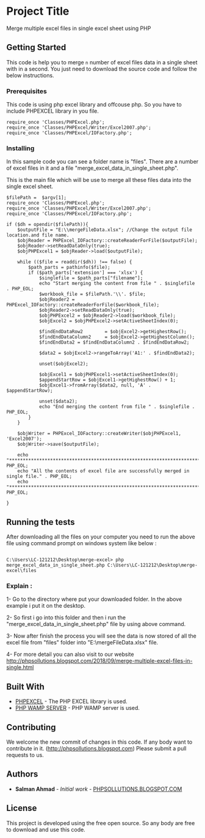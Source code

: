 # Project Title

Merge multiple excel files in single excel sheet using PHP

## Getting Started

This code is help you to merge `n` number of excel files data in a single sheet with in a second. You just need to download the source code and follow the below instructions.


### Prerequisites

This code is using php excel library and offcouse php. So you have to include PHPEXCEL library in you file.

```
require_once 'Classes/PHPExcel.php';
require_once 'Classes/PHPExcel/Writer/Excel2007.php';
require_once 'Classes/PHPExcel/IOFactory.php';

```

### Installing

In this sample code you can see a folder name is "files". There are a number of excel files in it and a file "merge_excel_data_in_single_sheet.php". 

This is the main file which will be use to merge all these files data into the single excel sheet.

```
$filePath =  $argv[1];
require_once 'Classes/PHPExcel.php';
require_once 'Classes/PHPExcel/Writer/Excel2007.php';
require_once 'Classes/PHPExcel/IOFactory.php';

if ($dh = opendir($filePath)){
	$outputFile = "E:\\mergeFileData.xlsx"; //Change the output file location.and file name.
	$objReader = PHPExcel_IOFactory::createReaderForFile($outputFile);
	$objReader->setReadDataOnly(true);
	$objPHPExcel1 = $objReader->load($outputFile);
	
	while (($file = readdir($dh)) !== false) {
		$path_parts = pathinfo($file);		
		if ($path_parts['extension'] === 'xlsx') {			
			$singlefile = $path_parts["filename"];	
			echo "Start merging the content from file " . $singlefile . PHP_EOL;
			$workbook_file = $filePath.'\\'. $file;
			$objReader2 = PHPExcel_IOFactory::createReaderForFile($workbook_file);
			$objReader2->setReadDataOnly(true);
			$objPHPExcel2 = $objReader2->load($workbook_file);
			$objExcel2 = $objPHPExcel2->setActiveSheetIndex(0);

			$findEndDataRow2        = $objExcel2->getHighestRow();
			$findEndDataColumn2     = $objExcel2->getHighestColumn();
			$findEndData2 = $findEndDataColumn2 . $findEndDataRow2;

			$data2 = $objExcel2->rangeToArray('A1:' . $findEndData2);

			unset($objExcel2);
			
			$objExcel1 = $objPHPExcel1->setActiveSheetIndex(0);
			$appendStartRow = $objExcel1->getHighestRow() + 1;
			$objExcel1->fromArray($data2, null, 'A' . $appendStartRow);

			unset($data2);
			echo "End merging the content from file " . $singlefile . PHP_EOL;
		}
	}	
	        
	$objWriter = PHPExcel_IOFactory::createWriter($objPHPExcel1, 'Excel2007');
	$objWriter->save($outputFile);
	
	echo "**********************************************************************". PHP_EOL;
	echo "All the contents of excel file are successfully merged in single file." . PHP_EOL;
	echo "**********************************************************************". PHP_EOL;
 
}

```

## Running the tests

After downloading all the files on your computer you need to run the above file using command prompt on windows system like below :

```

C:\Users\LC-121212\Desktop\merge-excel> php merge_excel_data_in_single_sheet.php C:\Users\LC-121212\Desktop\merge-excel\files

```

### Explain :

1- Go to the directory where put your downloaded folder. In the above example i put it on the desktop. 

2- So first i go into this folder and then i run the "merge_excel_data_in_single_sheet.php" file by using above command.

3- Now after finish the process you will see the data is now stored of all the excel file from "files" folder into "E:\\mergeFileData.xlsx" file.

4- For more detail you can also visit to our website http://phpsollutions.blogspot.com/2018/09/merge-multiple-excel-files-in-single.html


## Built With

* [PHPEXCEL](https://github.com/PHPOffice/PHPExcel) - The PHP EXCEL library is used.
* [PHP WAMP SERVER](http://www.wampserver.com/en/) - PHP WAMP server is used.

## Contributing

We welcome the new commit of changes in this code. If any body want to contribute in it. (http://phpsollutions.blogspot.com) Please submit a pull requests to us.

## Authors

* **Salman Ahmad** - *Initial work* - [PHPSOLLUTIONS.BLOGSPOT.COM](https://phpsollutions.blogspot.com/p/blog-page.html)

## License

This project is developed using the free open source. So any body are free to download and use this code. 
